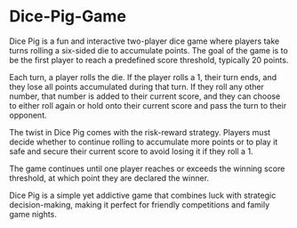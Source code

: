 # Dice-Pig-Game

Dice Pig is a fun and interactive two-player dice game where players take turns rolling a six-sided die to accumulate points. The goal of the game is to be the first player to reach a predefined score threshold, typically 20 points.

Each turn, a player rolls the die. If the player rolls a 1, their turn ends, and they lose all points accumulated during that turn. If they roll any other number, that number is added to their current score, and they can choose to either roll again or hold onto their current score and pass the turn to their opponent.

The twist in Dice Pig comes with the risk-reward strategy. Players must decide whether to continue rolling to accumulate more points or to play it safe and secure their current score to avoid losing it if they roll a 1.

The game continues until one player reaches or exceeds the winning score threshold, at which point they are declared the winner.

Dice Pig is a simple yet addictive game that combines luck with strategic decision-making, making it perfect for friendly competitions and family game nights.
